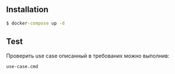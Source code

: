 
## Installation
```cmd
$ docker-compose up -d
```

## Test
Проверить use case описанный в требованих можно выполнив:
```cmd
use-case.cmd
```

